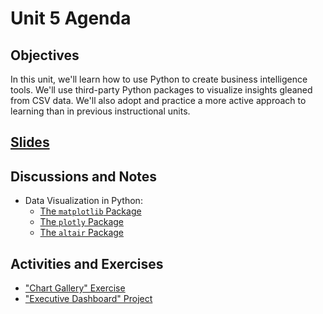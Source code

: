 # Unit 5 Agenda

## Objectives

In this unit, we'll learn how to use Python to create business intelligence tools. We'll use third-party Python packages to visualize insights gleaned from CSV data. We'll also adopt and practice a more active approach to learning than in previous instructional units.

## [Slides](https://docs.google.com/presentation/d/149VKpRXhTk5qQ0IvkkPHpz3lCWPY-Opnws9O3t6FU3U/edit?usp=sharing)

## Discussions and Notes

  + Data Visualization in Python:
    + [The `matplotlib` Package](/notes/python/packages/matplotlib.md)
    + [The `plotly` Package](/notes/python/packages/plotly.md)
    + [The `altair` Package](/notes/python/packages/altair.md)

## Activities and Exercises

  + ["Chart Gallery" Exercise](/exercises/chart-gallery.md)
  + ["Executive Dashboard" Project](/projects/exec-dash.md)
